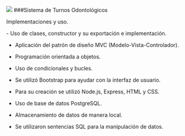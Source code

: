 ![](https://encrypted-tbn0.gstatic.com/images?q=tbn:ANd9GcQ618mUyRYQQjFNGaWzpkPhnLd8laTVrpwLgQ&s)
###Sistema de Turnos Odontológicos
<p> Implementaciones y uso. </p>
- Uso de clases, constructor y su exportación e implementación.

- Aplicación del patrón de diseño MVC (Modelo-Vista-Controlador).

- Programación orientada a objetos.

- Uso de condicionales y bucles.

- Se utilizó Bootstrap para ayudar con la interfaz de usuario.

- Para su creación se utilizó Node.js, Express, HTML y CSS.

- Uso de base de datos PostgreSQL.

- Almacenamiento de datos de manera local.

- Se utilizaron sentencias SQL para la manipulación de datos.
